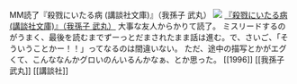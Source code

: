 MM読了『殺戮にいたる病 (講談社文庫)』（我孫子 武丸）
[![](https://images-fe.ssl-images-amazon.com/images/I/51ZFXH5NEPL._SL160_.jpg)](http://www.amazon.co.jp/exec/obidos/ASIN/4062633760/choiyaki81-22/ref=nosim)
[『殺戮にいたる病 (講談社文庫)』（我孫子 武丸）](http://www.amazon.co.jp/exec/obidos/ASIN/4062633760/choiyaki81-22/ref=nosim)
大事な友人からかりて読了。
ミスリードするのがうまく、最後を読むまでずーっとだまされたまま話は進む。で、さいご、「そういうことかー！！」ってなるのは間違いない。
ただ、途中の描写とかがエグくて、こんななんかグロいのんいるんかなぁ、とか思った。
[[1996]] [[我孫子 武丸]] [[講談社]]
